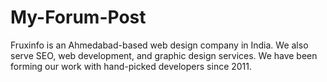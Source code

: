 # My-Forum-Post
Fruxinfo is an Ahmedabad-based web design company in India. We also serve SEO, web development, and graphic design services. We have been forming our work with hand-picked developers since 2011.
